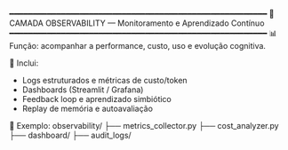━━━━━━━━━━━━━━━━━━━━━━━━━━━━━━━━━━━━━━━━━━━━━━━━━━━━━━━
🔴 CAMADA OBSERVABILITY — Monitoramento e Aprendizado Contínuo
━━━━━━━━━━━━━━━━━━━━━━━━━━━━━━━━━━━━━━━━━━━━━━━━━━━━━━━
📊 Função: acompanhar a performance, custo, uso e evolução cognitiva.

🔹 Inclui:
  - Logs estruturados e métricas de custo/token
  - Dashboards (Streamlit / Grafana)
  - Feedback loop e aprendizado simbiótico
  - Replay de memória e autoavaliação

📂 Exemplo:
observability/
 ├── metrics_collector.py
 ├── cost_analyzer.py
 ├── dashboard/
 ├── audit_logs/
